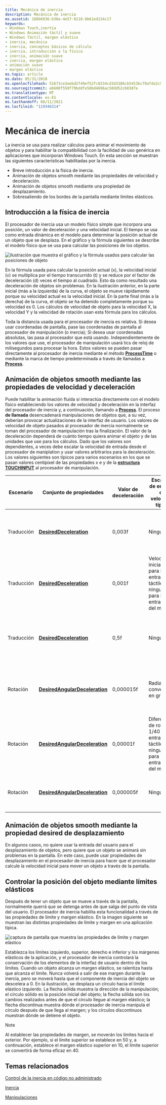 ```yaml
---
title: Mecánica de inercia
description: Mecánica de inercia
ms.assetid: 188b6936-b36e-4e57-9118-8b61ed134c17
keywords:
- Windows Touch,inertia
- Windows Animación táctil y suave
- Windows Táctil, margen elástico
- inercia, mecánica
- inercia, conceptos básicos de cálculo
- inercia, introducción a la física
- inercia, animación suave
- inercia, margen elástico
- animación suave
- margen elástico
ms.topic: article
ms.date: 05/31/2018
ms.openlocfilehash: 51673ce3eebd2f49ef52fc8334cd3d3386cb5453bc79afde2c96ee7844eb1b32
ms.sourcegitcommit: e6600f550f79bddfe58bd4696ac50dd52cb03d7e
ms.translationtype: MT
ms.contentlocale: es-ES
ms.lasthandoff: 08/11/2021
ms.locfileid: "119346314"
---
```

# <a name="inertia-mechanics"></a>Mecánica de inercia

La inercia se usa para realizar cálculos para animar el movimiento de objetos y para habilitar la compatibilidad con la facilidad de uso genérica en aplicaciones que incorporan Windows Touch. En esta sección se muestran las siguientes características habilitadas por la inercia.

-   Breve introducción a la física de inercia.
-   Animación de objetos smooth mediante las propiedades de velocidad y deceleración.
-   Animación de objetos smooth mediante una propiedad de desplazamiento.
-   Sobresaliendo de los bordes de la pantalla mediante límites elásticos.

## <a name="inertia-physics-overview"></a>Introducción a la física de inercia

El procesador de inercia usa un modelo físico simple que incorpora una posición, un valor de deceleración y una velocidad inicial. El tiempo se usa como entrada dinámica en el modelo para determinar la posición actual de un objeto que se desplaza. En el gráfico y la fórmula siguientes se describe el modelo físico que se usa para calcular las posiciones de los objetos.

![ilustración que muestra el gráfico y la fórmula usados para calcular las posiciones de objeto](images/velocity.png)

En la fórmula usada para calcular la posición actual (x), la velocidad inicial (v) se multiplica por el tiempo transcurrido (t) y se reduce por el factor de deceleración (d) veces el tiempo al cuadrado. Esto da como resultado una deceleración de objetos sin problemas. En la ilustración anterior, en la parte inicial (más a la izquierda) de la curva, el objeto se mueve rápidamente porque su velocidad actual es la velocidad inicial. En la parte final (más a la derecha) de la curva, el objeto se ha detenido completamente porque su velocidad es 0. Los cálculos de velocidad de objeto para la velocidad X, la velocidad Y y la velocidad de rotación usan esta fórmula para los cálculos.

Toda la distancia usada para el procesador de inercia es relativa. Si desea usar coordenadas de pantalla, pase las coordenadas de pantalla al procesador de manipulación (o inercia); Si desea usar coordenadas absolutas, las pasa al procesador que está usando. Independientemente de los valores que use, el procesador de manipulación usará tics de reloj de milisegundos para procesar la hora. Estos valores se pueden pasar directamente al procesador de inercia mediante el método [**ProcessTime**](/windows/desktop/api/manipulations/nf-manipulations-iinertiaprocessor-processtime) o mediante la marca de tiempo predeterminada a través de llamadas a [**Process**](/windows/desktop/api/manipulations/nf-manipulations-iinertiaprocessor-process).

## <a name="smooth-object-animation-using-the-velocity-and-deceleration-properties"></a>Animación de objetos smooth mediante las propiedades de velocidad y deceleración

Puede habilitar la animación fluida si interactúa directamente con el modelo físico estableciendo los valores de velocidad y deceleración en la interfaz del procesador de inercia y, a continuación, llamando a [**Process**](/windows/desktop/api/manipulations/nf-manipulations-iinertiaprocessor-process). El proceso **de llamada** desencadenará manipulaciones de objetos que, a su vez, deberían provocar actualizaciones de la interfaz de usuario. Los valores de velocidad de objeto pasados al procesador de inercia normalmente se toman del procesador de manipulación tras la finalización. El valor de la deceleración dependerá de cuánto tiempo quiera animar el objeto y de las unidades que use para los cálculos. Dado que los valores son dependientes, a veces debe escalar la velocidad de entrada desde el procesador de maniplation y usar valores arbitrarios para la deceleración. Los valores siguientes son típicos para varios escenarios en los que se pasan valores centipixel de las propiedades x e y de la [**estructura TOUCHINPUT**](/windows/win32/api/winuser/ns-winuser-touchinput) al procesador de manipulación.



| Escenario    | Conjunto de propiedades                                                                       | Valor de deceleración | Escalado de entrada de velocidad típico                                  | Notas                                                                                 |
|-------------|------------------------------------------------------------------------------------|--------------------|-----------------------------------------------------------------|---------------------------------------------------------------------------------------|
| Traducción | [**DesiredDeceleration**](/windows/desktop/api/manipulations/nf-manipulations-iinertiaprocessor-get_desireddeceleration)               | 0,003f             | Ninguno.                                                           | El uso de este valor dará como resultado animaciones de mayor distancia al usar la entrada táctil.    |
| Traducción | [**DesiredDeceleration**](/windows/desktop/api/manipulations/nf-manipulations-iinertiaprocessor-get_desireddeceleration)               | 0,001f             | Velocidad inicial 1/20 para las entradas táctiles, ninguna para las entradas del mouse | El uso de este valor animará para aproximadamente un segundo valor de entradas de velocidad típicas dadas.      |
| Traducción | [**DesiredDeceleration**](/windows/desktop/api/manipulations/nf-manipulations-iinertiaprocessor-get_desireddeceleration)               | 0,5f               | Ninguno                                                            | El uso de este valor proporciona una sensación natural a la animación en pantallas Windows pantallas táctiles.   |
| Rotación    | [**DesiredAngularDeceleration**](/windows/desktop/api/manipulations/nf-manipulations-iinertiaprocessor-get_desiredangulardeceleration) | 0,000015f          | Radianes convertidos en grados.                                   | El uso de este valor da como resultado animaciones de rotación más largas cuando se usa la entrada táctil.      |
| Rotación    | [**DesiredAngularDeceleration**](/windows/desktop/api/manipulations/nf-manipulations-iinertiaprocessor-get_desiredangulardeceleration) | 0,00001f           | Diferencia de rotación 1/40 para entradas táctiles, ninguna para entradas del mouse   | Este valor está en radianes, por lo que debe usar valores de velocidad y deceleración muy pequeños. |
| Rotación    | [**DesiredAngularDeceleration**](/windows/desktop/api/manipulations/nf-manipulations-iinertiaprocessor-get_desiredangulardeceleration) | 0,000005f          | Ninguno                                                            | Este valor tiene una sensación natural en grandes Windows pantallas táctiles.                        |



 

## <a name="smooth-object-animation-using-the-desired-displacement-property"></a>Animación de objetos smooth mediante la propiedad desired de desplazamiento

En algunos casos, no quiere usar la entrada del usuario para el desplazamiento de objetos, pero quiere que un objeto se animará sin problemas en la pantalla. En este caso, puede usar propiedades de desplazamiento en el procesador de inercia para hacer que el procesador calcule la velocidad inicial para mover un objeto a través de la pantalla.

## <a name="controlling-object-position-using-elastic-bounds"></a>Controlar la posición del objeto mediante límites elásticos

Después de tener un objeto que se mueve a través de la pantalla, normalmente querrá que se detenga antes de que salga del punto de vista del usuario. El procesador de inercia habilita esta funcionalidad a través de las propiedades de límite y margen elástico. En la imagen siguiente se muestran las distintas propiedades de límite y margen en una aplicación típica.

![captura de pantalla que muestra las propiedades de límite y margen elástico](images/elastic-illustrated.png)

Establezca los límites izquierdo, superior, derecho e inferior y los márgenes elásticos de la aplicación, y el procesador de inercia controlará la conservación de los elementos de la interfaz de usuario dentro de los límites. Cuando un objeto alcanza un margen elástico, se ralentiza hasta que alcanza el límite. Nunca volverá a salir de ese margen durante la inercia, pero se moverá hasta que el componente de inercia del objeto se descelera a 0. En la ilustración, se desplaza un círculo hacia el límite elástico izquierdo. La flecha sólida muestra la dirección de la manipulación; el círculo sólido es la posición inicial del objeto; la flecha sólida son los cambios realizados antes de que el círculo llegue al margen elástico; la flecha discontinua muestra dónde el procesador de inercia manipula el círculo después de que llega al margen; y los círculos discontinuos muestran dónde se detiene el objeto.

> [!Note]  
> Al establecer las propiedades de margen, se moverán los límites hacia el exterior. Por ejemplo, si el límite superior se establece en 50 y, a continuación, establece el margen elástico superior en 10, el límite superior se convertirá de forma eficaz en 40.

 

## <a name="related-topics"></a>Temas relacionados

<dl> <dt>

[Control de la inercia en código no administrado](handling-inertia-in-unmanaged-code.md)
</dt> <dt>

[Inercia](getting-started-with-inertia.md)
</dt> <dt>

[Manipulaciones](getting-started-with-manipulations.md)
</dt> </dl>

 

 




